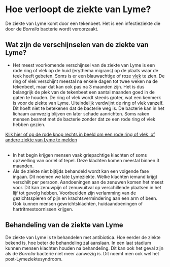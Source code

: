 # Hoe verloopt de ziekte van Lyme?

De ziekte van Lyme komt door een tekenbeet. Het is een infectieziekte die door de *Borrelia* bacterie wordt veroorzaakt. 

## Wat zijn de verschijnselen van de ziekte van Lyme?
- Het meest voorkomende verschijnsel van de ziekte van Lyme is een rode ring of vlek op de huid (erythema migrans) op de plaats waar de teek heeft gebeten. Soms is er  een blauwachtige of roze [vlek](/informatie/lyme) te zien. De ring of vlek verschijnt meestal na enkele dagen tot twee weken na de tekenbeet, maar dat kan ook pas na 3 maanden zijn. Het is dus belangrijk de plek van de tekenbeet een aantal maanden goed in de gaten te houden. 
De ring of vlek wordt steeds groter, wat een kenmerk is voor de ziekte van Lyme. Uiteindelijk verdwijnt de ring of vlek vanzelf. Dit hoeft niet te betekenen dat de bacterie weg is. De bacterie kan in het lichaam aanwezig blijven en later schade aanrichten. Soms raken  mensen besmet  met de bacterie zonder dat ze een rode ring of vlek hebben gezien.
 
[Klik hier of op de rode knop rechts in beeld om een rode ring of vlek, of andere ziekte van Lyme te melden](/melden)
<br></br> 
-	In het begin krijgen mensen vaak  griepachtige klachten of soms opzwelling van oorlel of tepel. Deze klachten komen meestal binnen 3 maanden.
-	Als de ziekte niet bijtijds behandeld  wordt kan een volgende fase ingaan.  Dit noemen we late Lymeziekte. Welke klachten iemand krijgt verschilt per persoon. Aandoeningen aan de zenuwen komen het meest voor. Dit kan zenuwpijn of zenuwuitval op verschillende plaatsen in het lijf tot gevolg hebben. Voorbeelden zijn verlamming van de gezichtsspieren of pijn en krachtsvermindering aan een arm of been. Ook kunnen mensen gewrichtsklachten, huidaandoeningen of hartritmestoornissen krijgen.
 

## Behandeling van de ziekte van Lyme
De ziekte van Lyme is te behandelen met antibiotica. Hoe eerder de ziekte bekend is,  hoe beter de behandeling zal aanslaan. In een laat stadium kunnen mensen klachten houden na behandeling. Dit kan ook het geval zijn als de *Borrelia* bacterie niet meer aanwezig is. Dit noemt men ook wel het post-Lymeziektesyndroom.

